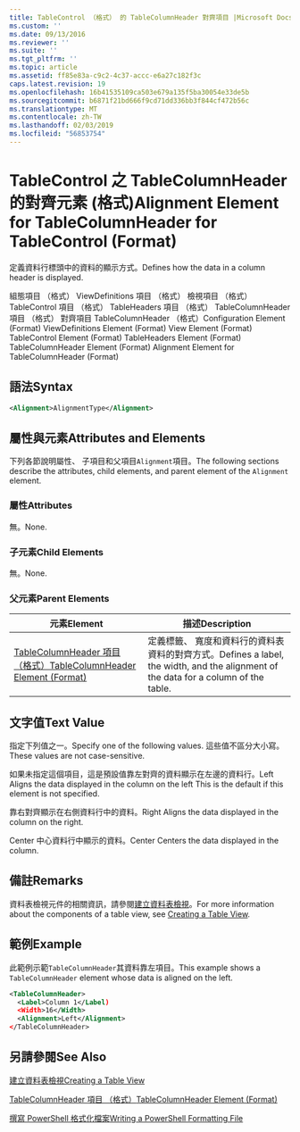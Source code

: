 ```yaml
---
title: TableControl （格式） 的 TableColumnHeader 對齊項目 |Microsoft Docs
ms.custom: ''
ms.date: 09/13/2016
ms.reviewer: ''
ms.suite: ''
ms.tgt_pltfrm: ''
ms.topic: article
ms.assetid: ff85e83a-c9c2-4c37-accc-e6a27c182f3c
caps.latest.revision: 19
ms.openlocfilehash: 16b41535109ca503e679a135f5ba30054e33de5b
ms.sourcegitcommit: b6871f21bd666f9cd71dd336bb3f844cf472b56c
ms.translationtype: MT
ms.contentlocale: zh-TW
ms.lasthandoff: 02/03/2019
ms.locfileid: "56853754"
---
```

# <a name="alignment-element-for-tablecolumnheader-for-tablecontrol-format"></a><span data-ttu-id="bbc12-102">TableControl 之 TableColumnHeader 的對齊元素 (格式)</span><span class="sxs-lookup"><span data-stu-id="bbc12-102">Alignment Element for TableColumnHeader for TableControl (Format)</span></span>

<span data-ttu-id="bbc12-103">定義資料行標頭中的資料的顯示方式。</span><span class="sxs-lookup"><span data-stu-id="bbc12-103">Defines how the data in a column header is displayed.</span></span>

<span data-ttu-id="bbc12-104">組態項目 （格式） ViewDefinitions 項目 （格式） 檢視項目 （格式） TableControl 項目 （格式） TableHeaders 項目 （格式） TableColumnHeader 項目 （格式） 對齊項目 TableColumnHeader （格式）</span><span class="sxs-lookup"><span data-stu-id="bbc12-104">Configuration Element (Format) ViewDefinitions Element (Format) View Element (Format) TableControl Element (Format) TableHeaders Element (Format) TableColumnHeader Element (Format) Alignment Element for TableColumnHeader (Format)</span></span>

## <a name="syntax"></a><span data-ttu-id="bbc12-105">語法</span><span class="sxs-lookup"><span data-stu-id="bbc12-105">Syntax</span></span>

```xml
<Alignment>AlignmentType</Alignment>
```

## <a name="attributes-and-elements"></a><span data-ttu-id="bbc12-106">屬性與元素</span><span class="sxs-lookup"><span data-stu-id="bbc12-106">Attributes and Elements</span></span>

<span data-ttu-id="bbc12-107">下列各節說明屬性、 子項目和父項目`Alignment`項目。</span><span class="sxs-lookup"><span data-stu-id="bbc12-107">The following sections describe the attributes, child elements, and parent element of the `Alignment` element.</span></span>

### <a name="attributes"></a><span data-ttu-id="bbc12-108">屬性</span><span class="sxs-lookup"><span data-stu-id="bbc12-108">Attributes</span></span>

<span data-ttu-id="bbc12-109">無。</span><span class="sxs-lookup"><span data-stu-id="bbc12-109">None.</span></span>

### <a name="child-elements"></a><span data-ttu-id="bbc12-110">子元素</span><span class="sxs-lookup"><span data-stu-id="bbc12-110">Child Elements</span></span>

<span data-ttu-id="bbc12-111">無。</span><span class="sxs-lookup"><span data-stu-id="bbc12-111">None.</span></span>

### <a name="parent-elements"></a><span data-ttu-id="bbc12-112">父元素</span><span class="sxs-lookup"><span data-stu-id="bbc12-112">Parent Elements</span></span>

|<span data-ttu-id="bbc12-113">元素</span><span class="sxs-lookup"><span data-stu-id="bbc12-113">Element</span></span>|<span data-ttu-id="bbc12-114">描述</span><span class="sxs-lookup"><span data-stu-id="bbc12-114">Description</span></span>|
|-------------|-----------------|
|[<span data-ttu-id="bbc12-115">TableColumnHeader 項目 （格式）</span><span class="sxs-lookup"><span data-stu-id="bbc12-115">TableColumnHeader Element (Format)</span></span>](./tablecolumnheader-element-format.md)|<span data-ttu-id="bbc12-116">定義標籤、 寬度和資料行的資料表資料的對齊方式。</span><span class="sxs-lookup"><span data-stu-id="bbc12-116">Defines a label, the width, and the alignment of the data for a column of the table.</span></span>|

## <a name="text-value"></a><span data-ttu-id="bbc12-117">文字值</span><span class="sxs-lookup"><span data-stu-id="bbc12-117">Text Value</span></span>

<span data-ttu-id="bbc12-118">指定下列值之一。</span><span class="sxs-lookup"><span data-stu-id="bbc12-118">Specify one of the following values.</span></span> <span data-ttu-id="bbc12-119">這些值不區分大小寫。</span><span class="sxs-lookup"><span data-stu-id="bbc12-119">These values are not case-sensitive.</span></span>

<span data-ttu-id="bbc12-120">如果未指定這個項目，這是預設值靠左對齊的資料顯示在左邊的資料行。</span><span class="sxs-lookup"><span data-stu-id="bbc12-120">Left Aligns the data displayed in the column on the left This is the default if this element is not specified.</span></span>

<span data-ttu-id="bbc12-121">靠右對齊顯示在右側資料行中的資料。</span><span class="sxs-lookup"><span data-stu-id="bbc12-121">Right Aligns the data displayed in the column on the right.</span></span>

<span data-ttu-id="bbc12-122">Center 中心資料行中顯示的資料。</span><span class="sxs-lookup"><span data-stu-id="bbc12-122">Center Centers the data displayed in the column.</span></span>

## <a name="remarks"></a><span data-ttu-id="bbc12-123">備註</span><span class="sxs-lookup"><span data-stu-id="bbc12-123">Remarks</span></span>

<span data-ttu-id="bbc12-124">資料表檢視元件的相關資訊，請參閱[建立資料表檢視](./creating-a-table-view.md)。</span><span class="sxs-lookup"><span data-stu-id="bbc12-124">For more information about the components of a table view, see [Creating a Table View](./creating-a-table-view.md).</span></span>

## <a name="example"></a><span data-ttu-id="bbc12-125">範例</span><span class="sxs-lookup"><span data-stu-id="bbc12-125">Example</span></span>

<span data-ttu-id="bbc12-126">此範例示範`TableColumnHeader`其資料靠左項目。</span><span class="sxs-lookup"><span data-stu-id="bbc12-126">This example shows a `TableColumnHeader` element whose data is aligned on the left.</span></span>

```xml
<TableColumnHeader>
  <Label>Column 1</Label)
  <Width>16</Width>
  <Alignment>Left</Alignment>
</TableColumnHeader>
```

## <a name="see-also"></a><span data-ttu-id="bbc12-127">另請參閱</span><span class="sxs-lookup"><span data-stu-id="bbc12-127">See Also</span></span>

[<span data-ttu-id="bbc12-128">建立資料表檢視</span><span class="sxs-lookup"><span data-stu-id="bbc12-128">Creating a Table View</span></span>](./creating-a-table-view.md)

[<span data-ttu-id="bbc12-129">TableColumnHeader 項目 （格式）</span><span class="sxs-lookup"><span data-stu-id="bbc12-129">TableColumnHeader Element (Format)</span></span>](./tablecolumnheader-element-format.md)

[<span data-ttu-id="bbc12-130">撰寫 PowerShell 格式化檔案</span><span class="sxs-lookup"><span data-stu-id="bbc12-130">Writing a PowerShell Formatting File</span></span>](./writing-a-powershell-formatting-file.md)
